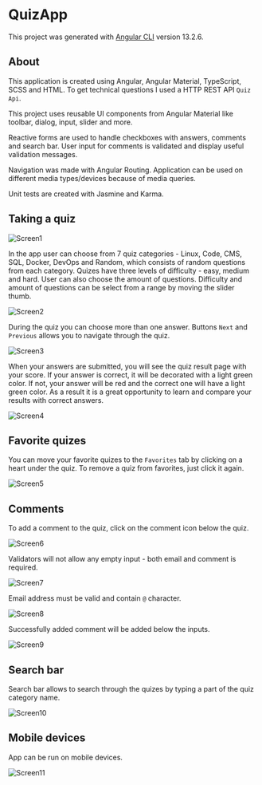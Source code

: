 # QuizApp

This project was generated with [Angular CLI](https://github.com/angular/angular-cli) version 13.2.6.

## About

This application is created using Angular, Angular Material, TypeScript, SCSS and HTML. To get technical questions I used a HTTP REST API `Quiz Api`.

This project uses reusable UI components from Angular Material like toolbar, dialog, input, slider and more.

Reactive forms are used to handle checkboxes with answers, comments and search bar. User input for comments is validated and display useful validation messages.

Navigation was made with Angular Routing. Application can be used on different media types/devices because of media queries.

Unit tests are created with Jasmine and Karma.

## Taking a quiz

![Screen1](src/assets/screens/screen1.png)

In the app user can choose from 7 quiz categories - Linux, Code, CMS, SQL, Docker, DevOps and Random, which consists of random questions from each category. Quizes have three levels of difficulty - easy, medium and hard. User can also choose the amount of questions. Difficulty and amount of questions can be select from a range by moving the slider thumb.

![Screen2](src/assets/screens/screen2.png)

During the quiz you can choose more than one answer. Buttons `Next` and `Previous` allows you to navigate through the quiz.

![Screen3](src/assets/screens/screen3.png)

When your answers are submitted, you will see the quiz result page with your score. If your answer is correct, it will be decorated with a light green color. If not, your answer will be red and the correct one will have a light green color. As a result it is a great opportunity to learn and compare your results with correct answers.

![Screen4](src/assets/screens/screen4.png)

## Favorite quizes

You can move your favorite quizes to the `Favorites` tab by clicking on a heart under the quiz. To remove a quiz from favorites, just click it again.

![Screen5](src/assets/screens/screen5.png)

## Comments

To add a comment to the quiz, click on the comment icon below the quiz.

![Screen6](src/assets/screens/screen6.png)

Validators will not allow any empty input - both email and comment is required.

![Screen7](src/assets/screens/screen7.png)

Email address must be valid and contain `@` character.

![Screen8](src/assets/screens/screen8.png)

Successfully added comment will be added below the inputs.

![Screen9](src/assets/screens/screen9.png)

## Search bar

Search bar allows to search through the quizes by typing a part of the quiz category name.

![Screen10](src/assets/screens/screen10.png)

## Mobile devices

App can be run on mobile devices.

![Screen11](src/assets/screens/screen11.png)

